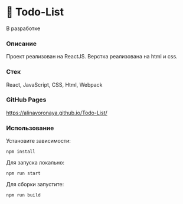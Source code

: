 # 🚀 Todo-List

В разработке


### Описание
Проект реализован на ReactJS. Верстка реализована на  html и css. 

### Стек
React, JavaScript, CSS, Html, Webpack

### GitHub Pages
https://alinavoronaya.github.io/Todo-List/

### Использование

Установите зависимости:
```
npm install
```
Для запуска локально:
```
npm run start
```
Для сборки запустите:
```
npm run build
```


